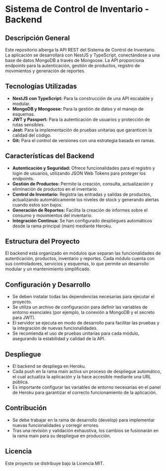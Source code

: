 # Sistema de Control de Inventario - Backend

## Descripción General

Este repositorio alberga la API REST del Sistema de Control de Inventario. La aplicación se desarrollará con NestJS y TypeScript, conectándose a una base de datos MongoDB a través de Mongoose. La API proporciona endpoints para la autenticación, gestión de productos, registro de movimientos y generación de reportes.

## Tecnologías Utilizadas

- **NestJS con TypeScript:** Para la construcción de una API escalable y modular.
- **MongoDB y Mongoose:** Para la gestión de datos y el manejo de esquemas.
- **JWT y Passport:** Para la autenticación de usuarios y protección de rutas sensibles.
- **Jest:** Para la implementación de pruebas unitarias que garanticen la calidad del código.
- **Git:** Para el control de versiones con una estrategia basada en ramas.

## Características del Backend

- **Autenticación y Seguridad:** Ofrece funcionalidades para el registro y login de usuarios, utilizando JSON Web Tokens para proteger los endpoints.
- **Gestión de Productos:** Permite la creación, consulta, actualización y eliminación de productos en el inventario.
- **Control de Inventario:** Registra las entradas y salidas de productos, actualizando automáticamente los niveles de stock y generando alertas cuando estos son bajos.
- **Generación de Reportes:** Facilita la creación de informes sobre el consumo y movimientos del inventario.
- **Integración Continua:** Se han configurado despliegues automáticos desde la rama principal (main) mediante Heroku.

## Estructura del Proyecto

El backend está organizado en módulos que separan las funcionalidades de autenticación, productos, inventario y reportes. Cada módulo cuenta con sus controladores, servicios y esquemas, lo que permite un desarrollo modular y un mantenimiento simplificado.

## Configuración y Desarrollo

- Se deben instalar todas las dependencias necesarias para ejecutar el proyecto.
- Se utiliza un archivo de configuración para definir las variables de entorno esenciales (por ejemplo, la conexión a MongoDB y el secreto para JWT).
- El servidor se ejecuta en modo de desarrollo para facilitar las pruebas y la integración de nuevas funcionalidades.
- Se recomienda el uso de pruebas unitarias para cada módulo, asegurando la estabilidad y calidad de la API.

## Despliegue

- El backend se despliega en Heroku.
- Cada push en la rama main activa un proceso de despliegue automático, el cual actualiza la aplicación y la hace accesible mediante una URL pública.
- Es importante configurar las variables de entorno necesarias en el panel de Heroku para garantizar el correcto funcionamiento de la aplicación.

## Contribución

- Se debe trabajar en la rama de desarrollo (develop) para implementar nuevas funcionalidades y corregir errores.
- Tras una revisión y validación exhaustiva, los cambios se fusionarán en la rama main para su despliegue en producción.

## Licencia

Este proyecto se distribuye bajo la Licencia MIT.
